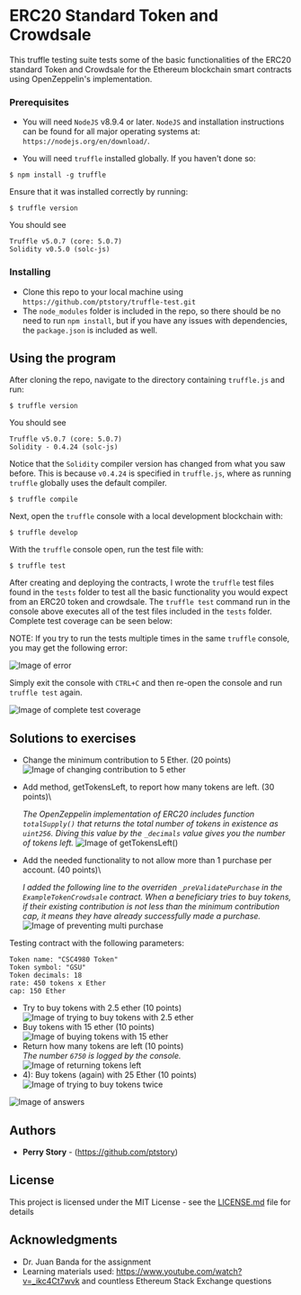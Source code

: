 # ERC20 Standard Token and Crowdsale

This truffle testing suite tests some of the basic functionalities of the ERC20 standard Token and Crowdsale for the Ethereum blockchain smart contracts using OpenZeppelin's implementation.

### Prerequisites

- You will need `NodeJS` v8.9.4 or later. `NodeJS` and installation instructions can be found for all major operating systems at: `https://nodejs.org/en/download/`.

- You will need `truffle` installed globally. If you haven't done so: 

```shell
$ npm install -g truffle
```
Ensure that it was installed correctly by running:

```shell
$ truffle version
```

You should see 

```shell
Truffle v5.0.7 (core: 5.0.7)
Solidity v0.5.0 (solc-js)
```

### Installing

- Clone this repo to your local machine using `https://github.com/ptstory/truffle-test.git`
- The `node_modules` folder is included in the repo, so there should be no need to run `npm install`, but if you have any issues with dependencies, the `package.json` is included as well.

## Using the program

After cloning the repo, navigate to the directory containing `truffle.js` and run:

```shell
$ truffle version
```

You should see 

```shell
Truffle v5.0.7 (core: 5.0.7)
Solidity - 0.4.24 (solc-js)
```

Notice that the `Solidity` compiler version has changed from what you saw before. This is because `v0.4.24` is specified in `truffle.js`, where as running `truffle` globally uses the default compiler.

```shell
$ truffle compile
```
Next, open the `truffle` console with a local development blockchain with:

```shell
$ truffle develop
```

With the `truffle` console open, run the test file with:

```shell
$ truffle test
```

After creating and deploying the contracts, I wrote the `truffle` test files found in the `tests` folder to
test all the basic functionality you would expect from an ERC20 token and crowdsale. The `truffle test` command run in the console above executes all of the test files included in the `tests` folder. Complete 
test coverage can be seen below:

NOTE: If you try to run the tests multiple times in the same `truffle` console, you may get the following error:

![Image of error](images/error.png?raw=true)

Simply exit the console with `CTRL+C` and then re-open the console and run `truffle test` again.




![Image of complete test coverage](images/complete_test_coverage.png?raw=true)

## Solutions to exercises

- Change the minimum contribution to 5 Ether. (20 points)\
    ![Image of changing contribution to 5 ether](images/change_minimum_contribution.png?raw=true)
- Add method, getTokensLeft, to report how many tokens are left. (30 points)\

    *The OpenZeppelin implementation of ERC20 includes function `totalSupply()` that returns
    the total number of tokens in existence as `uint256`. Diving this value by the `_decimals` value
    gives you the number of tokens left.*
    ![Image of getTokensLeft()](images/get_tokens_left.png?raw=true)
- Add the needed functionality to not allow more than 1 purchase per account. (40 points)\
    
    *I added the following line to the overriden `_preValidatePurchase` in the `ExampleTokenCrowdsale` contract. When a beneficiary tries to buy tokens, if their existing contribution is not less than the
    minimum contribution cap, it means they have already successfully made a purchase.*\
    ![Image of preventing multi purchase](images/prevent_multi_purchase.png?raw=true)

Testing contract with the following parameters:

```shell
Token name: "CSC4980 Token"
Token symbol: "GSU"
Token decimals: 18
rate: 450 tokens x Ether
cap: 150 Ether
```

- Try to buy tokens with 2.5 ether (10 points)\
    ![Image of trying to buy tokens with 2.5 ether](images/try_to_buy_with_2.5.png?raw=true)
- Buy tokens with 15 ether (10 points)\
    ![Image of buying tokens with 15 ether](images/buy_with_15.png?raw=true)
- Return how many tokens are left (10 points)\
    *The number `6750` is logged by the console.*
    ![Image of returning tokens left](images/return_tokens_left.png?raw=true)
- 4): Buy tokens (again) with 25 Ether (10 points)\
    ![Image of trying to buy tokens twice](images/try_buy_tokens_twice.png?raw=true)

![Image of answers](images/answers.png?raw=true)



## Authors

* **Perry Story** - (https://github.com/ptstory)

## License

This project is licensed under the MIT License - see the [LICENSE.md](LICENSE.md) file for details

## Acknowledgments

* Dr. Juan Banda for the assignment
* Learning materials used: https://www.youtube.com/watch?v=_ikc4Ct7wvk and countless Ethereum Stack Exchange questions